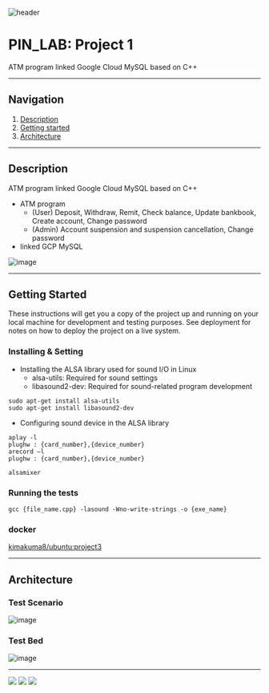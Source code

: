 ![header](https://capsule-render.vercel.app/api?type=soft&color=006EDB&fontColor=DEEAF7&height=200&section=header&text=PIN_LAB&desc=Project%201&descAlignY=80&fontSize=90)
# PIN_LAB: Project 1

ATM program linked Google Cloud MySQL based on C++ 

---

## Navigation
1. [Description](#Description)
2. [Getting started](#Getting-Started)
3. [Architecture](#Architecture)

---

## Description
ATM program linked Google Cloud MySQL based on C++ 
- ATM program
    - (User) Deposit, Withdraw, Remit, Check balance, Update bankbook, Create account, Change password 
    - (Admin) Account suspension and suspension cancellation, Change password
- linked GCP MySQL

![image](https://user-images.githubusercontent.com/76460405/204080688-3a8446d7-472e-4904-a7f6-8bd46342798b.png)

---

## Getting Started

These instructions will get you a copy of the project up and running on your local machine for development and testing purposes. 
See deployment for notes on how to deploy the project on a live system.

### Installing & Setting
- Installing the ALSA library used for sound I/O in Linux
    - alsa-utils: Required for sound settings
    - libasound2-dev: Required for sound-related program development
```console
sudo apt-get install alsa-utils
sudo apt-get install libasound2-dev
```

- Configuring sound device in the ALSA library
```console
aplay -l
plughw : {card_number},{device_number}
arecord –l
plughw : {card_number},{device_number}

alsamixer
```

### Running the tests
```console
gcc {file_name.cpp} -lasound -Wno-write-strings -o {exe_name}
```

### docker
[kimakuma8/ubuntu:project3](https://hub.docker.com/layers/kimakuma8/ubuntu/project3/images/sha256-a7c68cba54a68254646067b6d37e700e0ff1d643d7900beafe8b2a5fcd9ea4f2?context=repo)

---

## Architecture
### Test Scenario
![image](https://user-images.githubusercontent.com/76460405/202168003-e979e001-38b4-47fa-be5f-8709350d8306.png)

### Test Bed
![image](https://user-images.githubusercontent.com/76460405/202168300-1d980c54-5547-483f-ba12-6907fcb7ad9a.png)

---

<img src="https://img.shields.io/badge/C-A8B9CC?style=for-the-badge&logo=C&logoColor=white"> <img src="https://img.shields.io/badge/Raspbian-A22846?style=for-the-badge&logo=Raspberry Pi&logoColor=white"> <img src="https://img.shields.io/badge/Docker-2496ED?style=for-the-badge&logo=Docker&logoColor=white">
